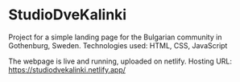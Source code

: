 ﻿# StudioDveKalinki


Project for a simple landing page for the Bulgarian community in Gothenburg, Sweden. Technologies used: HTML, CSS, JavaScript

The webpage is live and running, uploaded on netlify.
Hosting URL: https://studiodvekalinki.netlify.app/
